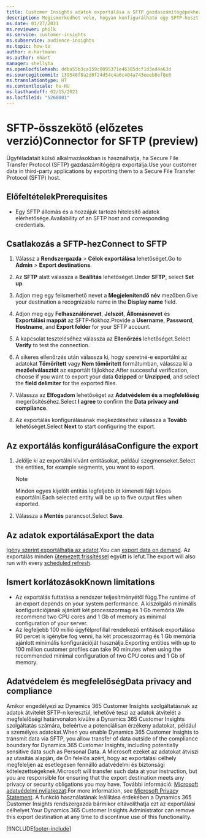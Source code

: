 ```yaml
---
title: Customer Insights adatok exportálása a SFTP gazdaszámítógépekhez
description: Megismerkedhet vele, hogyan konfigurálható egy SFTP-hoszt kapcsolata.
ms.date: 01/27/2021
ms.reviewer: philk
ms.service: customer-insights
ms.subservice: audience-insights
ms.topic: how-to
author: m-hartmann
ms.author: mhart
manager: shellyha
ms.openlocfilehash: ddba55b3ca159c0095371e46385dcf1d3ed4a63d
ms.sourcegitcommit: 139548f8a2d0f24d54c4a6c404a743eeeb8ef8e0
ms.translationtype: HT
ms.contentlocale: hu-HU
ms.lasthandoff: 02/15/2021
ms.locfileid: "5268001"
---
```

# <a name="connector-for-sftp-preview"></a><span data-ttu-id="1b927-103">SFTP-összekötő (előzetes verzió)</span><span class="sxs-lookup"><span data-stu-id="1b927-103">Connector for SFTP (preview)</span></span>

<span data-ttu-id="1b927-104">Ügyféladatait külső alkalmazásokban is használhatja, ha Secure File Transfer Protocol (SFTP) gazdaszámítógépra exportálja.</span><span class="sxs-lookup"><span data-stu-id="1b927-104">Use your customer data in third-party applications by exporting them to a Secure File Transfer Protocol (SFTP) host.</span></span>

## <a name="prerequisites"></a><span data-ttu-id="1b927-105">Előfeltételek</span><span class="sxs-lookup"><span data-stu-id="1b927-105">Prerequisites</span></span>

- <span data-ttu-id="1b927-106">Egy SFTP állomás és a hozzájuk tartozó hitelesítő adatok elérhetősége.</span><span class="sxs-lookup"><span data-stu-id="1b927-106">Availability of an SFTP host and corresponding credentials.</span></span>

## <a name="connect-to-sftp"></a><span data-ttu-id="1b927-107">Csatlakozás a SFTP-hez</span><span class="sxs-lookup"><span data-stu-id="1b927-107">Connect to SFTP</span></span>

1. <span data-ttu-id="1b927-108">Válassz a **Rendszergazda** > **Célok exportálása** lehetőséget.</span><span class="sxs-lookup"><span data-stu-id="1b927-108">Go to **Admin** > **Export destinations**.</span></span>

1. <span data-ttu-id="1b927-109">Az **SFTP** alatt válassza a **Beállítás** lehetőséget.</span><span class="sxs-lookup"><span data-stu-id="1b927-109">Under **SFTP**, select **Set up**.</span></span>

1. <span data-ttu-id="1b927-110">Adjon meg egy felismerhető nevet a **Megjelenítendő név** mezőben.</span><span class="sxs-lookup"><span data-stu-id="1b927-110">Give your destination a recognizable name in the **Display name** field.</span></span>

1. <span data-ttu-id="1b927-111">Adjon meg egy **Felhasználónevet**, **Jelszót**, **Állomásnevet** és **Exportálási mappát** az SFTP-fiókhoz.</span><span class="sxs-lookup"><span data-stu-id="1b927-111">Provide a **Username**, **Password**, **Hostname**, and **Export folder** for your SFTP account.</span></span>

1. <span data-ttu-id="1b927-112">A kapcsolat teszteléséhez válassza az **Ellenőrzés** lehetőséget.</span><span class="sxs-lookup"><span data-stu-id="1b927-112">Select **Verify** to test the connection.</span></span>

1. <span data-ttu-id="1b927-113">A sikeres ellenőrzés után válassza ki, hogy szeretné-e exportálni az adatokat **Tömörített** vagy **Nem tömörített** formátumban, válassza ki a **mezőelválasztót** az exportált fájlokhoz.</span><span class="sxs-lookup"><span data-stu-id="1b927-113">After successful verification, choose if you want to export your data **Gzipped** or **Unzipped**, and select the **field delimiter** for the exported files.</span></span>

1. <span data-ttu-id="1b927-114">Válassza az **Elfogadom** lehetőséget az **Adatvédelem és a megfelelőség** megerősítéséhez.</span><span class="sxs-lookup"><span data-stu-id="1b927-114">Select **I agree** to confirm the **Data privacy and compliance**.</span></span>

1. <span data-ttu-id="1b927-115">Az exportálás konfigurálásának megkezdéséhez válassza a **Tovább** lehetőséget.</span><span class="sxs-lookup"><span data-stu-id="1b927-115">Select **Next** to start configuring the export.</span></span>

## <a name="configure-the-export"></a><span data-ttu-id="1b927-116">Az exportálás konfigurálása</span><span class="sxs-lookup"><span data-stu-id="1b927-116">Configure the export</span></span>

1. <span data-ttu-id="1b927-117">Jelölje ki az exportálni kívánt entitásokat, például szegmenseket.</span><span class="sxs-lookup"><span data-stu-id="1b927-117">Select the entities, for example segments, you want to export.</span></span>

   > [!NOTE]
   > <span data-ttu-id="1b927-118">Minden egyes kijelölt entitás legfeljebb öt kimeneti fájlt képes exportálni.</span><span class="sxs-lookup"><span data-stu-id="1b927-118">Each selected entity will be up to five output files when exported.</span></span> 

1. <span data-ttu-id="1b927-119">Válassza a **Mentés** parancsot.</span><span class="sxs-lookup"><span data-stu-id="1b927-119">Select **Save**.</span></span>

## <a name="export-the-data"></a><span data-ttu-id="1b927-120">Az adatok exportálása</span><span class="sxs-lookup"><span data-stu-id="1b927-120">Export the data</span></span>

<span data-ttu-id="1b927-121">[Igény szerint exportálhatja az adatot](export-destinations.md).</span><span class="sxs-lookup"><span data-stu-id="1b927-121">You can [export data on demand](export-destinations.md).</span></span> <span data-ttu-id="1b927-122">Az exportálás minden [ütemezett frissítéssel](system.md#schedule-tab) együtt is lefut.</span><span class="sxs-lookup"><span data-stu-id="1b927-122">The export will also run with every [scheduled refresh](system.md#schedule-tab).</span></span>

## <a name="known-limitations"></a><span data-ttu-id="1b927-123">Ismert korlátozások</span><span class="sxs-lookup"><span data-stu-id="1b927-123">Known limitations</span></span>

- <span data-ttu-id="1b927-124">Az exportálás futtatása a rendszer teljesítményétől függ.</span><span class="sxs-lookup"><span data-stu-id="1b927-124">The runtime of an export depends on your system performance.</span></span> <span data-ttu-id="1b927-125">A kiszolgáló minimális konfigurációjának ajánlott két processzormag és 1 Gb memória.</span><span class="sxs-lookup"><span data-stu-id="1b927-125">We recommend two CPU cores and 1 Gb of memory as minimal configuration of your server.</span></span> 
- <span data-ttu-id="1b927-126">Az legfeljebb 100 millió ügyfélprofillal rendelkező entitások exportálása 90 percet is igénybe fog venni, ha két processzormag és 1 Gb memória ajánlott minimális konfigurációját használja.</span><span class="sxs-lookup"><span data-stu-id="1b927-126">Exporting entities with up to 100 million customer profiles can take 90 minutes when using the recommended minimal configuration of two CPU cores and 1 Gb of memory.</span></span> 

## <a name="data-privacy-and-compliance"></a><span data-ttu-id="1b927-127">Adatvédelem és megfelelőség</span><span class="sxs-lookup"><span data-stu-id="1b927-127">Data privacy and compliance</span></span>

<span data-ttu-id="1b927-128">Amikor engedélyezi az Dynamics 365 Customer Insights szolgáltatásnak az adatok átvitelét SFTP-n keresztül, lehetővé teszi az adatok átvitelét a megfelelőségi határvonalon kívülre a Dynamics 365 Customer Insights szolgáltatás számára, beleértve a potenciálisan érzékeny adatokat, például a személyes adatokat.</span><span class="sxs-lookup"><span data-stu-id="1b927-128">When you enable Dynamics 365 Customer Insights to transmit data via SFTP, you allow transfer of data outside of the compliance boundary for Dynamics 365 Customer Insights, including potentially sensitive data such as Personal Data.</span></span> <span data-ttu-id="1b927-129">A Microsoft ezeket az adatokat átviszi az utasítás alapján, de Ön felelős azért, hogy az exportálási célhely megfeleljen az esetlegesen fennálló adatvédelmi és biztonsági kötelezettségeknek.</span><span class="sxs-lookup"><span data-stu-id="1b927-129">Microsoft will transfer such data at your instruction, but you are responsible for ensuring that the export destination meets any privacy or security obligations you may have.</span></span> <span data-ttu-id="1b927-130">További információ: [Microsoft adatvédelmi nyilatkozat](https://go.microsoft.com/fwlink/?linkid=396732).</span><span class="sxs-lookup"><span data-stu-id="1b927-130">For more information, see [Microsoft Privacy Statement](https://go.microsoft.com/fwlink/?linkid=396732).</span></span>
<span data-ttu-id="1b927-131">A funkció használatának leállítása érdekében a Dynamics 365 Customer Insights rendszergazda bármikor eltávolíthatja ezt az exportálási célhelyet.</span><span class="sxs-lookup"><span data-stu-id="1b927-131">Your Dynamics 365 Customer Insights Administrator can remove this export destination at any time to discontinue use of this functionality.</span></span>


[!INCLUDE[footer-include](../includes/footer-banner.md)]